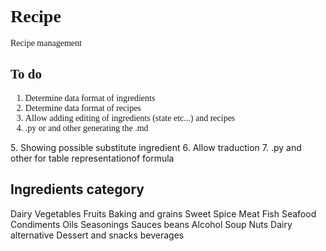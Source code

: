 <span style="font-family:Papyrus">




# Recipe
Recipe management

## To do
1. Determine data format of ingredients
2. Determine data format of recipes
3. Allow adding editing of ingredients (state etc...) and recipes
4. .py or and other generating the .md 
</span>
5. Showing possible substitute ingredient
6. Allow traduction
7. .py and other for table representationof formula

## Ingredients category
Dairy
Vegetables
Fruits
Baking and grains
Sweet
Spice
Meat
Fish
Seafood
Condiments
Oils
Seasonings
Sauces
beans
Alcohol
Soup
Nuts
Dairy alternative
Dessert and snacks
beverages

